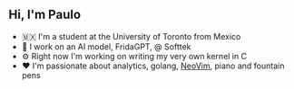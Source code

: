 ## Hi, I'm Paulo

- 🇲🇽 I'm a student at the University of Toronto from Mexico
- 🤖 I work on an AI model, FridaGPT, @ Softtek
- ⚙️ Right now I'm working on writing my very own kernel in C
- ❤️ I'm passionate about analytics, golang, [NeoVim](https://neovim.io), piano and fountain pens

